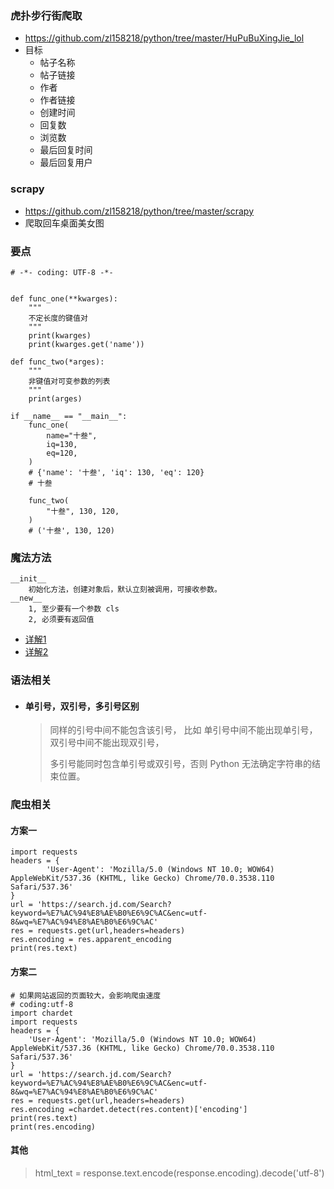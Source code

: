### 虎扑步行街爬取
  
  - https://github.com/zl158218/python/tree/master/HuPuBuXingJie_lol
  - 目标
    - 帖子名称
    - 帖子链接
    - 作者
    - 作者链接
    - 创建时间
    - 回复数
    - 浏览数
    - 最后回复时间
    - 最后回复用户
### scrapy
  - https://github.com/zl158218/python/tree/master/scrapy
  - 爬取回车桌面美女图


### 要点

```
# -*- coding: UTF-8 -*-


def func_one(**kwarges):
    """
    不定长度的键值对
    """
    print(kwarges)
    print(kwarges.get('name'))

def func_two(*arges):
    """
    非键值对可变参数的列表
    """
    print(arges)

if __name__ == "__main__":
    func_one(
        name="十叁",
        iq=130,
        eq=120,
    )
    # {'name': '十叁', 'iq': 130, 'eq': 120}
    # 十叁

    func_two(
        "十叁", 130, 120,
    )
    # ('十叁', 130, 120)

```

### 魔法方法
```
__init__
    初始化方法，创建对象后，默认立刻被调用，可接收参数。
__new__
    1, 至少要有一个参数 cls
    2, 必须要有返回值
```
- [详解1](https://zhuanlan.zhihu.com/p/58139772)
- [详解2](https://mp.weixin.qq.com/s/SyC_LLQL8AU3i6wYNlOdNQ)


### 语法相关
- #### 单引号，双引号，多引号区别
    > 同样的引号中间不能包含该引号，
    > 比如 单引号中间不能出现单引号，双引号中间不能出现双引号，
    > 
    > 多引号能同时包含单引号或双引号，否则 Python 无法确定字符串的结束位置。

### 爬虫相关

#### 方案一
```
import requests
headers = {
        'User-Agent': 'Mozilla/5.0 (Windows NT 10.0; WOW64) AppleWebKit/537.36 (KHTML, like Gecko) Chrome/70.0.3538.110 Safari/537.36'
}
url = 'https://search.jd.com/Search?keyword=%E7%AC%94%E8%AE%B0%E6%9C%AC&enc=utf-8&wq=%E7%AC%94%E8%AE%B0%E6%9C%AC'
res = requests.get(url,headers=headers)
res.encoding = res.apparent_encoding
print(res.text)
```
#### 方案二
```
# 如果网站返回的页面较大，会影响爬虫速度
# coding:utf-8
import chardet
import requests
headers = {
    'User-Agent': 'Mozilla/5.0 (Windows NT 10.0; WOW64) AppleWebKit/537.36 (KHTML, like Gecko) Chrome/70.0.3538.110 Safari/537.36'
}
url = 'https://search.jd.com/Search?keyword=%E7%AC%94%E8%AE%B0%E6%9C%AC&enc=utf-8&wq=%E7%AC%94%E8%AE%B0%E6%9C%AC'
res = requests.get(url,headers=headers)
res.encoding =chardet.detect(res.content)['encoding']
print(res.text)
print(res.encoding)
```
#### 其他
> html_text = response.text.encode(response.encoding).decode('utf-8')
